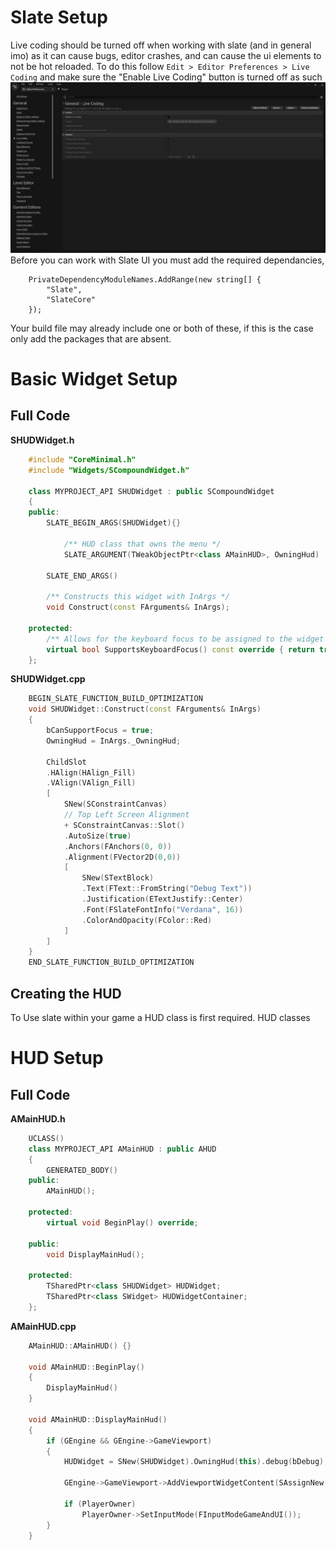 # Slate Setup
Live coding should be turned off when working with slate (and in general imo) as it can cause bugs, editor crashes, and can cause the ui elements to not be hot reloaded.  To do this follow `Edit > Editor Preferences > Live Coding` and make sure the "Enable Live Coding" button is turned off as such
![title](Imgs/LiveCodingTurnOff.png)
Before you can work with Slate UI you must add the required dependancies,
```CSharp
	PrivateDependencyModuleNames.AddRange(new string[] {  
		"Slate",  
		"SlateCore"  
	});
```

Your build file may already include one or both of these, if this is the case only add the packages that are absent.

# Basic Widget Setup
## Full Code
**SHUDWidget.h**
```CPP
	#include "CoreMinimal.h"  
	#include "Widgets/SCompoundWidget.h"
	
	class MYPROJECT_API SHUDWidget : public SCompoundWidget  
	{  
	public:  
		SLATE_BEGIN_ARGS(SHUDWidget){}  
		  
			/** HUD class that owns the menu */  
			SLATE_ARGUMENT(TWeakObjectPtr<class AMainHUD>, OwningHud)  
			
		SLATE_END_ARGS()  
	  
		/** Constructs this widget with InArgs */  
		void Construct(const FArguments& InArgs);  
		
	protected:	   
		/** Allows for the keyboard focus to be assigned to the widget */  
		virtual bool SupportsKeyboardFocus() const override { return true; };
	};
```

**SHUDWidget.cpp**
```CPP
	BEGIN_SLATE_FUNCTION_BUILD_OPTIMIZATION  
	void SHUDWidget::Construct(const FArguments& InArgs)  
	{
		bCanSupportFocus = true;
		OwningHud = InArgs._OwningHud;

		ChildSlot  
		.HAlign(HAlign_Fill)  
		.VAlign(VAlign_Fill)  
		[
			SNew(SConstraintCanvas)  
			// Top Left Screen Alignment    
			+ SConstraintCanvas::Slot()  
			.AutoSize(true)  
			.Anchors(FAnchors(0, 0))  
			.Alignment(FVector2D(0,0))  
			[
				SNew(STextBlock)  
				.Text(FText::FromString("Debug Text"))  
				.Justification(ETextJustify::Center)
				.Font(FSlateFontInfo("Verdana", 16))  
				.ColorAndOpacity(FColor::Red)
			]
		]
	}
	END_SLATE_FUNCTION_BUILD_OPTIMIZATION
```

## Creating the HUD
To Use slate within your game a HUD class is first required. HUD classes 
 
# HUD Setup
## Full Code
**AMainHUD.h**
```CPP	  
	UCLASS()  
	class MYPROJECT_API AMainHUD : public AHUD  
	{  
		GENERATED_BODY()  
	public:	  
		AMainHUD();
		
	protected:  
		virtual void BeginPlay() override;

	public:
		void DisplayMainHud();

	protected:  
		TSharedPtr<class SHUDWidget> HUDWidget;  
		TSharedPtr<class SWidget> HUDWidgetContainer;
	};
```

**AMainHUD.cpp**
```CPP
	AMainHUD::AMainHUD() {}

	void AMainHUD::BeginPlay()  
	{  
		DisplayMainHud() 
	}

	void AMainHUD::DisplayMainHud() 
	{
		if (GEngine && GEngine->GameViewport)  
		{
			HUDWidget = SNew(SHUDWidget).OwningHud(this).debug(bDebug);  
			  
			GEngine->GameViewport->AddViewportWidgetContent(SAssignNew(HUDWidgetContainer, SWeakWidget).PossiblyNullContent(HUDWidget.ToSharedRef()));  
			  
			if (PlayerOwner)  
				PlayerOwner->SetInputMode(FInputModeGameAndUI());
		}
	}
```